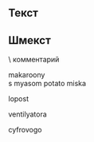 ## Текст

## Шмекст

\\ комментарий

makaroony  
s myasom
potato
miska 

lopost

ventilyatora

cyfrovogo
